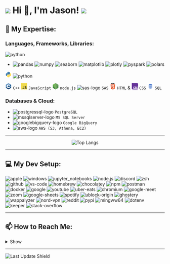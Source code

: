 <!-- <p align="center">
<img alt="Hi, I'm Jason" src="https://github.com/xyjiang970/xyjiang970/blob/main/assets/intro.gif">
</p> -->

# <img src="https://media.giphy.com/media/VgCDAzcKvsR6OM0uWg/giphy.gif" width="55"> Hi 👋, I'm Jason! <img src="https://camo.githubusercontent.com/6a4da679536aef4caa4338bd657dc33b2fc530a54b1fac28f5ca6f36a1a7763a/68747470733a2f2f63756c746f667468657061727479706172726f742e636f6d2f706172726f74732f68642f706972617465706172726f742e676966" width="40">

## 🚀 My Expertise:

### Languages, Frameworks, Libraries:

<!-- <img height="22" alt="python-logo" src="https://raw.githubusercontent.com/github/explore/80688e429a7d4ef2fca1e82350fe8e3517d3494d/topics/python/python.png"> -->

<img alt="python" height="35" src="https://img.shields.io/badge/‎-Python-F5F5F5?labelColor=white&logo=python&style=for-the-badge">

- <img alt="pandas" height="25" src="https://img.shields.io/badge/‎-pandas-F5F5F5?labelColor=white&logo=pandas&logoColor=navy&style=flat"> <img alt="numpy" height="25" src="https://img.shields.io/badge/‎-NumPy-F5F5F5?labelColor=white&logo=numpy&logoColor=blue&style=flat"> <img alt="seaborn" height="25" src="https://img.shields.io/badge/seaborn-F5F5F5?labelColor=lightblue&logoColor=lightgray&style=flat"> <img alt="matplotlib" height="25" src="https://img.shields.io/badge/Matplotlib-F5F5F5?labelColor=navy&logoColor=lightgray&style=flat"> <img alt="plotly" height="25" src="https://img.shields.io/badge/‎-plotly-F5F5F5?labelColor=white&logo=plotly&logoColor=black&style=flat"> <img alt="pyspark" height="25" src="https://img.shields.io/badge/PySpark-F5F5F5?labelColor=orange&logoColor=lightgray&style=flat"> <img alt="polars" height="25" src="https://img.shields.io/badge/‎-Polars-F5F5F5?labelColor=white&logo=polars&logoColor=blue&style=flat">

<img height="20" alt="python-logo" src="https://raw.githubusercontent.com/github/explore/80688e429a7d4ef2fca1e82350fe8e3517d3494d/topics/python/python.png"> <img alt="python" src="https://img.shields.io/badge/Python-F5F5F5?labelColor=white&style=for-the-badge">

<img height="20" alt="cpp-logo" src="https://raw.githubusercontent.com/github/explore/80688e429a7d4ef2fca1e82350fe8e3517d3494d/topics/cpp/cpp.png"> `C++`
<img height="20" alt="javascript-logo" src="https://raw.githubusercontent.com/github/explore/80688e429a7d4ef2fca1e82350fe8e3517d3494d/topics/javascript/javascript.png"> `JavaScript`
<img height="20" alt="nodejs-logo" src="https://raw.githubusercontent.com/github/explore/80688e429a7d4ef2fca1e82350fe8e3517d3494d/topics/nodejs/nodejs.png"> `node.js`
<img height="13" alt="sas-logo" src="https://www.sas.com/en/news/media-gallery/all-images/sas-logo-blue/_jcr_content/par/image_360101046.img.png/1685459921715.png"> `SAS`
<img height="20" alt="html-logo" src="https://raw.githubusercontent.com/github/explore/80688e429a7d4ef2fca1e82350fe8e3517d3494d/topics/html/html.png"> `HTML` & <img height="20" alt="css-logo" src="https://raw.githubusercontent.com/github/explore/80688e429a7d4ef2fca1e82350fe8e3517d3494d/topics/css/css.png"> `CSS`
<img height="20" alt="html-logo" src="https://raw.githubusercontent.com/github/explore/80688e429a7d4ef2fca1e82350fe8e3517d3494d/topics/sql/sql.png"> `SQL`

### Databases & Cloud:

- <img height="17" alt="postgressql-logo" src="https://www.postgresql.org/media/img/about/press/elephant.png"> `PostgreSQL`
- <img height="20" alt="mssqlserver-logo" src="https://img.icons8.com/?size=1200&id=laYYF3dV0Iew&format=png"> `MS SQL Server`
- <img width="17" alt="googlebigquery-logo" src="https://www.gstatic.com/bricks/image/702bc723dcfcddf8942bb459be20163106a5f64ed91404df38c73ca955f96260.svg"> `Google BigQuery`
- <img height="16" alt="aws-logo" src="https://logos-world.net/wp-content/uploads/2021/08/Amazon-Web-Services-AWS-Logo.png"> `AWS (S3, Athena, EC2)`

---

<p align="center">
<img alt="Top Langs" src="https://github-readme-stats.vercel.app/api/top-langs/?username=xyjiang970&layout=normal&show_icons=true&theme=tokyonight&card_width=600&hide=jupyter%20notebook,html,css&exclude_repo=SparkCoders,xyjiang970.github.io&size_weight=1&count_weight=0">
</p>

<!-- ![Top Langs](https://github-readme-stats.vercel.app/api/top-langs/?username=xyjiang970&show_icons=true&theme=tokyonight) -->

---

## 💻 My Dev Setup:

<img alt="apple" src="https://img.shields.io/badge/Mac OS-white?logo=apple&logoColor=lightgray&style=plastic"> <img alt="windows" src="https://img.shields.io/badge/Windows OS-white?labelColor=blue&style=plastic"> <img alt="jupyter_notebooks" src="https://img.shields.io/badge/Jupyter Notebook-white?logo=jupyter&style=plastic"> <img alt="node.js" src="https://img.shields.io/badge/Node.js-white?logo=node.js&style=plastic"> <img alt="discord" src="https://img.shields.io/badge/Discord-white?logo=discord&style=plastic"> <img alt="zsh" src="https://img.shields.io/badge/Zsh-white?logo=iterm2&logoColor=black&style=plastic"> <img alt="github" src="https://img.shields.io/badge/Github-white?logo=github&logoColor=gray&style=plastic"> <img alt="vs-code" src="https://img.shields.io/badge/VS Code-white?labelColor=blue&style=plastic"> <img alt="homebrew" src="https://img.shields.io/badge/Homebrew-white?logo=homebrew&style=plastic"> <img alt="chocolatey" src="https://img.shields.io/badge/Chocolatey-white?logo=Chocolatey&style=plastic"> <img alt="npm" src="https://img.shields.io/badge/npm-white?logo=npm&logoColor=lightgray&style=plastic"> <img alt="postman" src="https://img.shields.io/badge/Postman-white?logo=postman&style=plastic"> <img alt="docker" src="https://img.shields.io/badge/Docker-white?logo=docker&style=plastic"> <img alt="google" src="https://img.shields.io/badge/Google-white?logo=google&style=plastic"> <img alt="youtube" src="https://img.shields.io/badge/Youtube-white?logo=youtube&logoColor=red&style=plastic"> <img alt="uber-eats" src="https://img.shields.io/badge/Uber Eats-white?logo=ubereats&style=plastic"> <img alt="chromium" src="https://img.shields.io/badge/Chromium-white?logo=googlechrome&style=plastic"> <img alt="google-meet" src="https://img.shields.io/badge/Google Meet-white?logo=googlemeet&logoColor=darkgreen&style=plastic"> <img alt="zoom" src="https://img.shields.io/badge/Zoom-white?logo=zoom&logoColor=navy&style=plastic"> <img alt="google-sheets" src="https://img.shields.io/badge/Google Sheets-white?logo=googlesheets&style=plastic"> <img alt="spotify" src="https://img.shields.io/badge/Spotify-white?logo=spotify&style=plastic"> <img alt="ublock-origin" src="https://img.shields.io/badge/ublock Origin-white?logo=ublockorigin&logoColor=darkred&style=plastic"> <img alt="ghostery" src="https://img.shields.io/badge/Ghostery-white?logo=ghostery&style=plastic"> <img alt="wappalyzer" src="https://img.shields.io/badge/Wappalyzer-white?logo=wappalyzer&logoColor=indigo&style=plastic"> <img alt="nord-vpn" src="https://img.shields.io/badge/Nord VPN-white?logo=nordvpn&style=plastic"> <img alt="reddit" src="https://img.shields.io/badge/Reddit-white?logo=reddit&style=plastic"> <img alt="pypi" src="https://img.shields.io/badge/PyPI-white?logo=pypi&style=plastic"> <img alt="mingww64" src="https://img.shields.io/badge/MinGW w64-white?logo=mingww64&logoColor=lightgray&style=plastic"> <img alt="dotenv" src="https://img.shields.io/badge/.ENV-white?logo=dotenv&logoColor=brightyellow&style=plastic"> <img alt="keeper" src="https://img.shields.io/badge/Keeper-white?logo=keeper&style=plastic"> <img alt="stack-overflow" src="https://img.shields.io/badge/Stack Overflow-white?logo=stackoverflow&style=plastic">

---

## 📫 How to Reach Me:

<details>
<summary>Show</summary>

<br />

📧 **Email:** xyjiang970@gmail.com

🌐 **Website:** [https://xyjiang970.github.io/](https://xyjiang970.github.io/)

[![Linkedin Badge](https://img.shields.io/badge/LinkedIn-blue?style=plastic&logo=Linkedin&logoColor=white)](https://www.linkedin.com/in/xyjiang/)

</details>

---

<img alt='Last Update Shield' src="https://img.shields.io/github/last-commit/xyjiang970/xyjiang970/main?label=Last%20updated&style=plastic">
